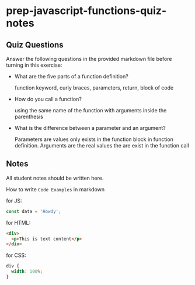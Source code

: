 # prep-javascript-functions-quiz-notes

## Quiz Questions

Answer the following questions in the provided markdown file before turning in this exercise:

- What are the five parts of a function definition?

  function keyword, curly braces, parameters, return, block of code

- How do you call a function?

  using the same name of the function with arguments inside the parenthesis

- What is the difference between a parameter and an argument?

  Parameters are values only exists in the function block in function definition. Arguments are the real
  values the are exist in the function call

## Notes

All student notes should be written here.

How to write `Code Examples` in markdown

for JS:

```javascript
const data = 'Howdy';
```

for HTML:

```html
<div>
  <p>This is text content</p>
</div>
```

for CSS:

```css
div {
  width: 100%;
}
```
